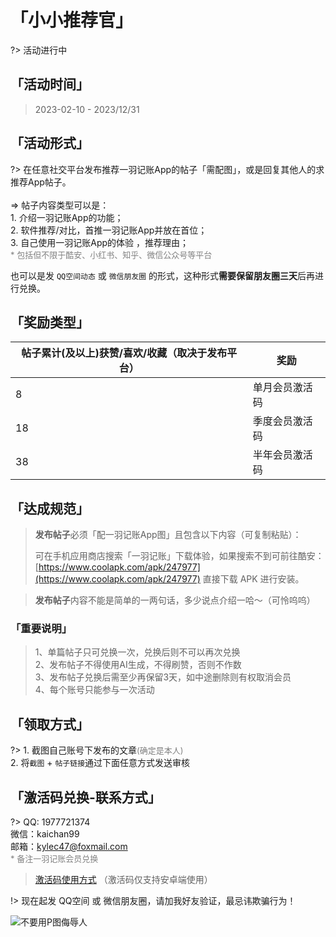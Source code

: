 # 「小小推荐官」

?> 活动进行中

## 「活动时间」

> 2023-02-10 - 2023/12/31

## 「活动形式」

?> 在任意社交平台发布推荐一羽记账App的帖子「需配图」，或是回复其他人的求推荐App帖子。<br><br>=> 帖子内容类型可以是：<br>1. 介绍一羽记账App的功能；<br>2. 软件推荐/对比，首推一羽记账App并放在首位；<br>3. 自己使用一羽记账App的体验 ，推荐理由；<br><font color=gray size=2>\* 包括但不限于酷安、小红书、知乎、微信公众号等平台</font>

也可以是发 `QQ空间动态` 或 `微信朋友圈` 的形式，这种形式**需要保留朋友圈三天**后再进行兑换。

## 「奖励类型」

| 帖子累计(及以上)获赞/喜欢/收藏（取决于发布平台） | 奖励      |
| -------------------------- | ------- |
| 8                          | 单月会员激活码 |
| 18                         | 季度会员激活码 |
| 38                         | 半年会员激活码 |

## 「达成规范」

> **发布帖子**必须「配一羽记账App图」且包含以下内容（可复制粘贴）：
> 
> 可在手机应用商店搜索「一羽记账」下载体验，如果搜索不到可前往酷安：[https://www.coolapk.com/apk/247977](https://www.coolapk.com/apk/247977) 直接下载 APK 进行安装。

> **发布帖子**内容不能是简单的一两句话，多少说点介绍一哈～（可怜呜呜）

### 「重要说明」

> 1、单篇帖子只可兑换一次，兑换后则不可以再次兑换<br>2、发布帖子不得使用AI生成，不得刷赞，否则不作数<br>3、发布帖子兑换后需至少再保留3天，如中途删除则有权取消会员<br>4、每个账号只能参与一次活动

## 「领取方式」

?> 1. 截图自己账号下发布的文章<font color=gray size=2>(确定是本人)</font><br>2. 将`截图` + `帖子链接`通过下面任意方式发送审核

## 「激活码兑换-联系方式」

?> QQ: 1977721374<br>微信：kaichan99<br>邮箱：kylec47@foxmail.com<br><font color=gray size=2>\* 备注一羽记账会员兑换</font>

> [激活码使用方式](/doc/pro/pro-service#cdk)  （激活码仅支持安卓端使用）

!> 现在起发 QQ空间 或 微信朋友圈，请加我好友验证，最忌讳欺骗行为！<br>

![不要用P图侮辱人](https://s1.ax1x.com/2023/09/02/pPBJ7o4.png)